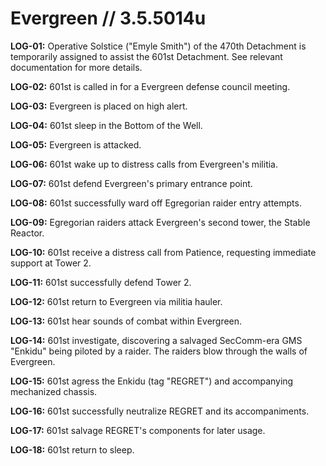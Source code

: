 # Evergreen // 3.5.5014u
**LOG-01:** Operative Solstice ("Emyle Smith") of the 470th Detachment is temporarily assigned to assist the 601st Detachment. See relevant documentation for more details.

**LOG-02:** 601st is called in for a Evergreen defense council meeting.

**LOG-03:** Evergreen is placed on high alert.

**LOG-04:** 601st sleep in the Bottom of the Well.

**LOG-05:** Evergreen is attacked.

**LOG-06:** 601st wake up to distress calls from Evergreen's militia.

**LOG-07:** 601st defend Evergreen's primary entrance point.

**LOG-08:** 601st successfully ward off Egregorian raider entry attempts.

**LOG-09:** Egregorian raiders attack Evergreen's second tower, the Stable Reactor.

**LOG-10:** 601st receive a distress call from Patience, requesting immediate support at Tower 2.

**LOG-11:** 601st successfully defend Tower 2.

**LOG-12:** 601st return to Evergreen via militia hauler.

**LOG-13:** 601st hear sounds of combat within Evergreen.

**LOG-14:** 601st investigate, discovering a salvaged SecComm-era GMS "Enkidu" being piloted by a raider. The raiders blow through the walls of Evergreen.

**LOG-15:** 601st agress the Enkidu (tag "REGRET") and accompanying mechanized chassis.

**LOG-16:** 601st successfully neutralize REGRET and its accompaniments.

**LOG-17:** 601st salvage REGRET's components for later usage.

**LOG-18:** 601st return to sleep.
